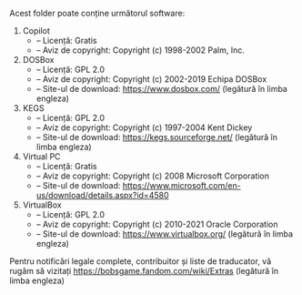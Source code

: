 Acest folder poate conține următorul software:

1. Copilot
   - – Licență: Gratis
   - – Aviz de copyright: Copyright (c) 1998-2002 Palm, Inc.
2. DOSBox
   - – Licență: GPL 2.0
   - – Aviz de copyright: Copyright (c) 2002-2019 Echipa DOSBox
   - – Site-ul de download: https://www.dosbox.com/ (legătură în limba engleza)
3. KEGS
   - – Licență: GPL 2.0
   - – Aviz de copyright: Copyright (c) 1997-2004 Kent Dickey
   - – Site-ul de download: https://kegs.sourceforge.net/ (legătură în limba engleza)
4. Virtual PC
   - – Licență: Gratis
   - – Aviz de copyright: Copyright (c) 2008 Microsoft Corporation
   - – Site-ul de download: https://www.microsoft.com/en-us/download/details.aspx?id=4580
5. VirtualBox
   - – Licență: GPL 2.0
   - – Aviz de copyright: Copyright (c) 2010-2021 Oracle Corporation
   - – Site-ul de download: https://www.virtualbox.org/ (legătură în limba engleza)

Pentru notificări legale complete, contribuitor și liste de traducator, vă rugăm să vizitați https://bobsgame.fandom.com/wiki/Extras (legătură în limba engleza)

